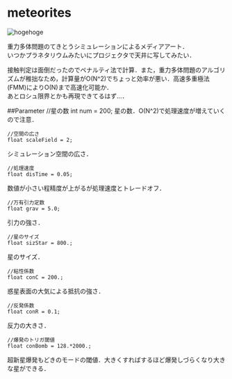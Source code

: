 meteorites
==========
![hogehoge](http://res.cloudinary.com/hrscywv4p/image/upload/c_limit,h_540,w_720/qc2sstypkuek6m1gqiwc.png)

重力多体問題のてきとうシミュレーションによるメディアアート．  
いつかプラネタリウムみたいにプロジェクタで天井に写してみたい．

接触判定は面倒だったのでペナルティ法で計算．また，重力多体問題のアルゴリズムが稚拙なため，計算量がO(N^2)でちょっと効率が悪い．高速多重極法(FMM)によりO(N)まで高速化可能か．  
あとロシュ限界とかも再現できてるはず...．  

##Parameter
    //星の数
    int num = 200;
星の数．O(N^2)で処理速度が増えていくので注意．


    //空間の広さ
    float scaleField = 2;
シミュレーション空間の広さ．


    //処理速度
    float disTime = 0.05;
数値が小さい程精度が上がるが処理速度とトレードオフ．


    //万有引力定数
    float grav = 5.0;
引力の強さ．


    //星のサイズ
    float sizStar = 800.;
星のサイズ．


    //粘性係数
    float conC = 200.;
惑星表面の大気による抵抗の強さ．


    //反発係数
    float conR = 0.1;
反力の大きさ．


    //爆発のトリガ閾値
    float conBomb = 128.*2000.;
超新星爆発もどきのモードの閾値．大きくすればするほど爆発しづらくなり大きな星ができる．

